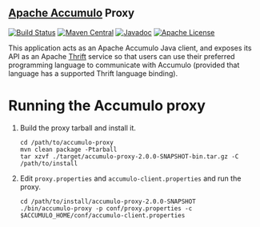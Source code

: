 <!--
Licensed to the Apache Software Foundation (ASF) under one or more
contributor license agreements.  See the NOTICE file distributed with
this work for additional information regarding copyright ownership.
The ASF licenses this file to You under the Apache License, Version 2.0
(the "License"); you may not use this file except in compliance with
the License.  You may obtain a copy of the License at

    http://www.apache.org/licenses/LICENSE-2.0

Unless required by applicable law or agreed to in writing, software
distributed under the License is distributed on an "AS IS" BASIS,
WITHOUT WARRANTIES OR CONDITIONS OF ANY KIND, either express or implied.
See the License for the specific language governing permissions and
limitations under the License.
-->

[Apache Accumulo][accumulo] Proxy
--
[![Build Status][ti]][tl] [![Maven Central][mi]][ml] [![Javadoc][ji]][jl] [![Apache License][li]][ll]

This application acts as an Apache Accumulo Java client, and exposes its API as
an Apache [Thrift] service so that users can use their preferred programming
language to communicate with Accumulo (provided that language has a supported
Thrift language binding).

# Running the Accumulo proxy

1. Build the proxy tarball and install it.

    ```
    cd /path/to/accumulo-proxy
    mvn clean package -Ptarball
    tar xzvf ./target/accumulo-proxy-2.0.0-SNAPSHOT-bin.tar.gz -C /path/to/install
    ```

2. Edit `proxy.properties` and `accumulo-client.properties` and run the proxy.

    ```
    cd /path/to/install/accumulo-proxy-2.0.0-SNAPSHOT
    ./bin/accumulo-proxy -p conf/proxy.properties -c $ACCUMULO_HOME/conf/accumulo-client.properties
    ```

[accumulo]: https://accumulo.apache.org
[Thrift]: https://thrift.apache.org
[li]: https://img.shields.io/badge/license-ASL-blue.svg
[ll]: https://www.apache.org/licenses/LICENSE-2.0
[mi]: https://maven-badges.herokuapp.com/maven-central/org.apache.accumulo/accumulo-proxy/badge.svg
[ml]: https://maven-badges.herokuapp.com/maven-central/org.apache.accumulo/accumulo-proxy/
[ji]: https://www.javadoc.io/badge/org.apache.accumulo/accumulo-proxy.svg
[jl]: https://www.javadoc.io/doc/org.apache.accumulo/accumulo-proxy
[ti]: https://travis-ci.org/apache/accumulo-proxy.svg?branch=master
[tl]: https://travis-ci.org/apache/accumulo-proxy

